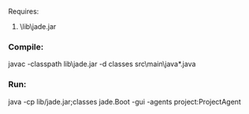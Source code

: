 Requires:

1. \lib\jade.jar

### Compile:
javac -classpath lib\jade.jar -d classes src\main\java\*.java

### Run:
java -cp lib/jade.jar;classes jade.Boot -gui -agents project:ProjectAgent
